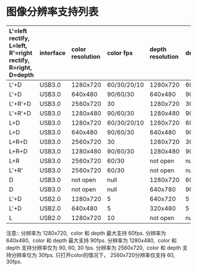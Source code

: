 # 图像分辨率支持列表

| L'=left rectify, L=left, R'=right rectify, R=right, D=depth | interface | color resolution | color fps | depth resolution | depth fps |
| :---------------------------------------------------------- | :-------- | :--------------- | :-------- | :--------------- | :-------- |
| L'+D | USB3.0 | 1280x720 | 60/30/20/10 | 1280x720 | 60/30/20/10 |
| L'+D | USB3.0 | 640x480 | 90/60/30 | 640x480 | 90/60/30 |
| L'+R'+D | USB3.0 | 2560x720 | 30 | 1280x720 | 30 |
| L'+R'+D | USB3.0 | 1280x480 | 90/60/30 | 1280x480 | 90/60/30 |
| L+D | USB3.0 | 1280x720 | 60/30/20/10 | 1280x720 | 60/30/20/10 |
| L+D | USB3.0 | 640x480 | 90/60/30 | 640x480 | 90/60/30 |
| L+R+D | USB3.0 | 2560x720 | 30 | 1280x720 | 30 |
| L+R+D | USB3.0 | 1280x480 | 90/60/30 | 1280x480 | 90/60/30 |
| L+R | USB3.0 | 2560x720 | 60/30 | not open | null |
| L'+R' | USB3.0 | 2560x720 | 60/30 | not open | null |
| D | USB3.0 | not open | null | 1280x720 | 60/30 |
| D | USB3.0 | not open | null | 640x780 | 90/60/30 |
| L'+D | USB2.0 | 1280x720 | 5 | 640x720 | 5 |
| L'+D | USB2.0 | 640x480 | 5 | 320x480 | 5 |
| L | USB2.0 | 1280x720 | 10 | not open | null |


注意::
分辨率为 1280x720,  color 和 depth 最大支持 60fps.
分辨率为 640x480,  color 和 depth 最大支持 90fps.
分辨率为 1280x480,  color 和 depth 支持分辨率仅为 90, 60, 30 fps.
分辨率为 2560x720,  color 和 depth 支持分辨率仅为 30fps.
只打开color的情况下， 2560x720分辨率仅支持 60, 30fps.
